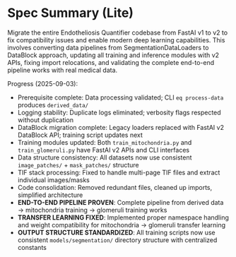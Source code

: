 # Spec Summary (Lite)

Migrate the entire Endotheliosis Quantifier codebase from FastAI v1 to v2 to fix compatibility issues and enable modern deep learning capabilities. This involves converting data pipelines from SegmentationDataLoaders to DataBlock approach, updating all training and inference modules with v2 APIs, fixing import relocations, and validating the complete end-to-end pipeline works with real medical data.

Progress (2025-09-03):
- Prerequisite complete: Data processing validated; CLI `eq process-data` produces `derived_data/`
- Logging stability: Duplicate logs eliminated; verbosity flags respected without duplication
- DataBlock migration complete: Legacy loaders replaced with FastAI v2 DataBlock API; training script updates next
- Training modules updated: Both `train_mitochondria.py` and `train_glomeruli.py` have FastAI v2 APIs and CLI interfaces
- Data structure consistency: All datasets now use consistent `image_patches/` + `mask_patches/` structure
- TIF stack processing: Fixed to handle multi-page TIF files and extract individual images/masks
- Code consolidation: Removed redundant files, cleaned up imports, simplified architecture
- **END-TO-END PIPELINE PROVEN**: Complete pipeline from derived data → mitochondria training → glomeruli training works
- **TRANSFER LEARNING FIXED**: Implemented proper namespace handling and weight compatibility for mitochondria → glomeruli transfer learning
 - **OUTPUT STRUCTURE STANDARDIZED**: All training scripts now use consistent `models/segmentation/` directory structure with centralized constants

